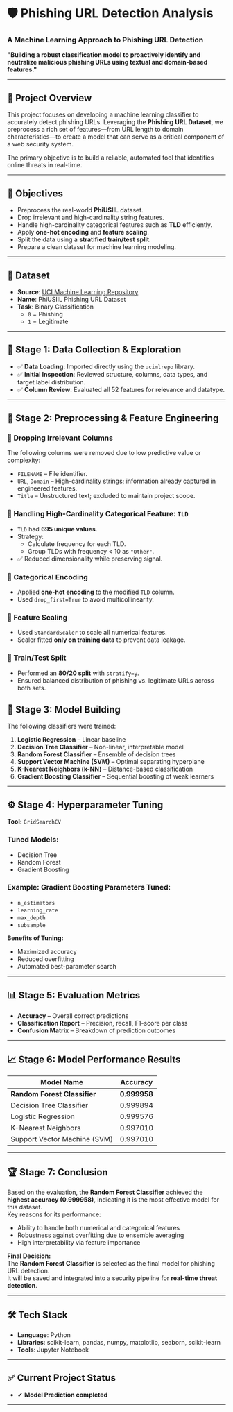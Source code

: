 # 🛡️ Phishing URL Detection Analysis

### A Machine Learning Approach to Phishing URL Detection  
**"Building a robust classification model to proactively identify and neutralize malicious phishing URLs using textual and domain-based features."**

---

## 📌 Project Overview

This project focuses on developing a machine learning classifier to accurately detect phishing URLs. Leveraging the **Phishing URL Dataset**, we preprocess a rich set of features—from URL length to domain characteristics—to create a model that can serve as a critical component of a web security system.  

The primary objective is to build a reliable, automated tool that identifies online threats in real-time.

---

## 🎯 Objectives

- Preprocess the real-world **PhiUSIIL** dataset.
- Drop irrelevant and high-cardinality string features.
- Handle high-cardinality categorical features such as **TLD** efficiently.
- Apply **one-hot encoding** and **feature scaling**.
- Split the data using a **stratified train/test split**.
- Prepare a clean dataset for machine learning modeling.

---

## 📁 Dataset

- **Source**: [UCI Machine Learning Repository](https://archive.ics.uci.edu/)
- **Name**: PhiUSIIL Phishing URL Dataset  
- **Task**: Binary Classification  
  - `0` = Phishing  
  - `1` = Legitimate

---

## 🔧 Stage 1: Data Collection & Exploration

- ✅ **Data Loading**: Imported directly using the `ucimlrepo` library.
- ✅ **Initial Inspection**: Reviewed structure, columns, data types, and target label distribution.
- ✅ **Column Review**: Evaluated all 52 features for relevance and datatype.

---

## 🧼 Stage 2: Preprocessing & Feature Engineering

### 🔹 Dropping Irrelevant Columns
The following columns were removed due to low predictive value or complexity:
- `FILENAME` – File identifier.
- `URL`, `Domain` – High-cardinality strings; information already captured in engineered features.
- `Title` – Unstructured text; excluded to maintain project scope.

### 🔹 Handling High-Cardinality Categorical Feature: `TLD`

- `TLD` had **695 unique values**.
- Strategy:
  - Calculate frequency for each TLD.
  - Group TLDs with frequency < 10 as `"Other"`.
- ✅ Reduced dimensionality while preserving signal.

### 🔹 Categorical Encoding

- Applied **one-hot encoding** to the modified `TLD` column.
- Used `drop_first=True` to avoid multicollinearity.

### 🔹 Feature Scaling

- Used `StandardScaler` to scale all numerical features.
- Scaler fitted **only on training data** to prevent data leakage.

### 🔹 Train/Test Split

- Performed an **80/20 split** with `stratify=y`.
- Ensured balanced distribution of phishing vs. legitimate URLs across both sets.



## 🚀 Stage 3: Model Building
The following classifiers were trained:
1. **Logistic Regression** – Linear baseline  
2. **Decision Tree Classifier** – Non-linear, interpretable model  
3. **Random Forest Classifier** – Ensemble of decision trees  
4. **Support Vector Machine (SVM)** – Optimal separating hyperplane  
5. **K-Nearest Neighbors (k-NN)** – Distance-based classification  
6. **Gradient Boosting Classifier** – Sequential boosting of weak learners  

---

## ⚙️ Stage 4: Hyperparameter Tuning
**Tool:** `GridSearchCV`  

### Tuned Models:
- Decision Tree
- Random Forest
- Gradient Boosting

### Example: Gradient Boosting Parameters Tuned:
- `n_estimators`
- `learning_rate`
- `max_depth`
- `subsample`

**Benefits of Tuning:**
- Maximized accuracy
- Reduced overfitting
- Automated best-parameter search

---

## 📊 Stage 5: Evaluation Metrics
- **Accuracy** – Overall correct predictions  
- **Classification Report** – Precision, recall, F1-score per class  
- **Confusion Matrix** – Breakdown of prediction outcomes  

---

## 📈 Stage 6: Model Performance Results
| Model Name                  | Accuracy   |
|-----------------------------|------------|
| **Random Forest Classifier**| **0.999958** |
| Decision Tree Classifier    | 0.999894   |
| Logistic Regression         | 0.999576   |
| K-Nearest Neighbors         | 0.997010   |
| Support Vector Machine (SVM)| 0.997010   |

---

## 🏆 Stage 7: Conclusion
Based on the evaluation, the **Random Forest Classifier** achieved the **highest accuracy (0.999958)**, indicating it is the most effective model for this dataset.  
Key reasons for its performance:
- Ability to handle both numerical and categorical features
- Robustness against overfitting due to ensemble averaging
- High interpretability via feature importance

**Final Decision:**  
The **Random Forest Classifier** is selected as the final model for phishing URL detection.  
It will be saved and integrated into a security pipeline for **real-time threat detection**.

---

## 🛠 Tech Stack
- **Language**: Python  
- **Libraries**: scikit-learn, pandas, numpy, matplotlib, seaborn, scikit-learn  
- **Tools**: Jupyter Notebook
---

## ✅ Current Project Status

- ✔ **Model Prediction completed**

---
